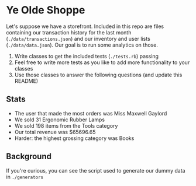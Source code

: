 # Ye Olde Shoppe

Let's suppose we have a storefront. Included in this repo are files containing our transaction history for the last month (`./data/transactions.json`) and our inventory and user lists (`./data/data.json`). Our goal is to run some analytics on those.

1. Write classes to get the included tests (`./tests.rb`) passing
1. Feel free to write more tests as you like to add more functionality to your classes
1. Use those classes to answer the following questions (and update this README)

## Stats

* The user that made the most orders was Miss Maxwell Gaylord
* We sold 31 Ergonomic Rubber Lamps
* We sold 198 items from the Tools category
* Our total revenue was $65696.65
* Harder: the highest grossing category was Books

## Background

If you're curious, you can see the script used to generate our dummy data in `./generators`

